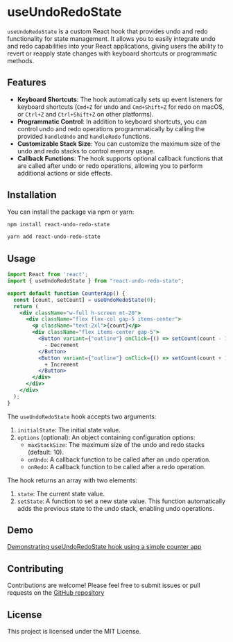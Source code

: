# useUndoRedoState

`useUndoRedoState` is a custom React hook that provides undo and redo functionality for state management. It allows you to easily integrate undo and redo capabilities into your React applications, giving users the ability to revert or reapply state changes with keyboard shortcuts or programmatic methods.

## Features

- **Keyboard Shortcuts**: The hook automatically sets up event listeners for keyboard shortcuts (`Cmd+Z` for undo and `Cmd+Shift+Z` for redo on macOS, or `Ctrl+Z` and `Ctrl+Shift+Z` on other platforms).
- **Programmatic Control**: In addition to keyboard shortcuts, you can control undo and redo operations programmatically by calling the provided `handleUndo` and `handleRedo` functions.
- **Customizable Stack Size**: You can customize the maximum size of the undo and redo stacks to control memory usage.
- **Callback Functions**: The hook supports optional callback functions that are called after undo or redo operations, allowing you to perform additional actions or side effects.

## Installation

You can install the package via npm or yarn:

```bash
npm install react-undo-redo-state

```

```bash
yarn add react-undo-redo-state

```

## Usage

```jsx
import React from 'react';
import { useUndoRedoState } from "react-undo-redo-state";

export default function CounterApp() {
  const [count, setCount] = useUndoRedoState(0);
  return (
    <div className="w-full h-screen mt-20">
      <div className="flex flex-col gap-5 items-center">
        <p className="text-2xl">{count}</p>
        <div className="flex items-center gap-5">
          <Button variant={"outline"} onClick={() => setCount(count - 1)}>
            - Decrement
          </Button>
          <Button variant={"outline"} onClick={() => setCount(count + 1)}>
            + Increment
          </Button>
        </div>
      </div>
    </div>
  );
}

```

The `useUndoRedoState` hook accepts two arguments:

1. `initialState`: The initial state value.
2. `options` (optional): An object containing configuration options:
    - `maxStackSize`: The maximum size of the undo and redo stacks (default: 10).
    - `onUndo`: A callback function to be called after an undo operation.
    - `onRedo`: A callback function to be called after a redo operation.

The hook returns an array with two elements:

1. `state`: The current state value.
2. `setState`: A function to set a new state value. This function automatically adds the previous state to the undo stack, enabling undo operations.

## Demo

[Demonstrating useUndoRedoState hook using a simple counter app](https://github.com/Dev-Bilaspure/useUndoRedoState-demo)

## Contributing

Contributions are welcome! Please feel free to submit issues or pull requests on the [GitHub repository](https://github.com/Dev-Bilaspure/react-undo-redo-state)

## License

This project is licensed under the MIT License.